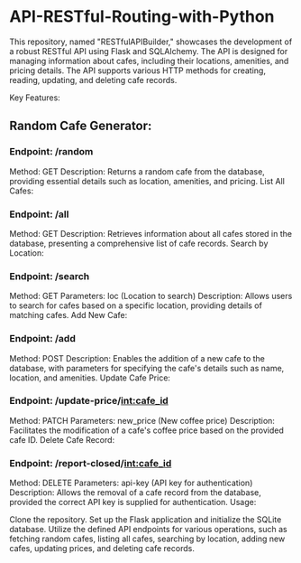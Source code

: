 # API-RESTful-Routing-with-Python
This repository, named "RESTfulAPIBuilder," showcases the development of a robust RESTful API using Flask and SQLAlchemy. The API is designed for managing information about cafes, including their locations, amenities, and pricing details. The API supports various HTTP methods for creating, reading, updating, and deleting cafe records.

Key Features:

## Random Cafe Generator:

### Endpoint: /random
Method: GET
Description: Returns a random cafe from the database, providing essential details such as location, amenities, and pricing.
List All Cafes:

### Endpoint: /all
Method: GET
Description: Retrieves information about all cafes stored in the database, presenting a comprehensive list of cafe records.
Search by Location:

### Endpoint: /search
Method: GET
Parameters: loc (Location to search)
Description: Allows users to search for cafes based on a specific location, providing details of matching cafes.
Add New Cafe:

### Endpoint: /add
Method: POST
Description: Enables the addition of a new cafe to the database, with parameters for specifying the cafe's details such as name, location, and amenities.
Update Cafe Price:

### Endpoint: /update-price/<int:cafe_id>
Method: PATCH
Parameters: new_price (New coffee price)
Description: Facilitates the modification of a cafe's coffee price based on the provided cafe ID.
Delete Cafe Record:

### Endpoint: /report-closed/<int:cafe_id>
Method: DELETE
Parameters: api-key (API key for authentication)
Description: Allows the removal of a cafe record from the database, provided the correct API key is supplied for authentication.
Usage:

Clone the repository.
Set up the Flask application and initialize the SQLite database.
Utilize the defined API endpoints for various operations, such as fetching random cafes, listing all cafes, searching by location, adding new cafes, updating prices, and deleting cafe records.
